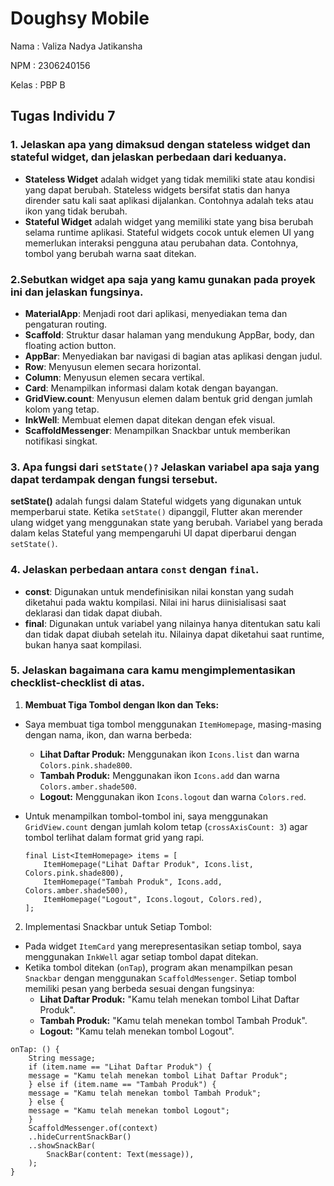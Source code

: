 # Doughsy Mobile

Nama : Valiza Nadya Jatikansha

NPM : 2306240156

Kelas : PBP B

## Tugas Individu 7 <a id="tugas-7"></a>

### 1. Jelaskan apa yang dimaksud dengan stateless widget dan stateful widget, dan jelaskan perbedaan dari keduanya.
- **Stateless Widget** adalah widget yang tidak memiliki state atau kondisi yang dapat berubah. Stateless widgets bersifat statis dan hanya dirender satu kali saat aplikasi dijalankan. Contohnya adalah teks atau ikon yang tidak berubah.
- **Stateful Widget** adalah widget yang memiliki state yang bisa berubah selama runtime aplikasi. Stateful widgets cocok untuk elemen UI yang memerlukan interaksi pengguna atau perubahan data. Contohnya, tombol yang berubah warna saat ditekan.

### 2.Sebutkan widget apa saja yang kamu gunakan pada proyek ini dan jelaskan fungsinya.
- **MaterialApp**: Menjadi root dari aplikasi, menyediakan tema dan pengaturan routing.
- **Scaffold**: Struktur dasar halaman yang mendukung AppBar, body, dan floating action button.
- **AppBar**: Menyediakan bar navigasi di bagian atas aplikasi dengan judul.
- **Row**: Menyusun elemen secara horizontal.
- **Column**: Menyusun elemen secara vertikal.
- **Card**: Menampilkan informasi dalam kotak dengan bayangan.
- **GridView.count**: Menyusun elemen dalam bentuk grid dengan jumlah kolom yang tetap.
- **InkWell**: Membuat elemen dapat ditekan dengan efek visual.
- **ScaffoldMessenger**: Menampilkan Snackbar untuk memberikan notifikasi singkat.

### 3. Apa fungsi dari `setState()?` Jelaskan variabel apa saja yang dapat terdampak dengan fungsi tersebut.
**setState()** adalah fungsi dalam Stateful widgets yang digunakan untuk memperbarui state. Ketika `setState()` dipanggil, Flutter akan merender ulang widget yang menggunakan state yang berubah. Variabel yang berada dalam kelas Stateful yang mempengaruhi UI dapat diperbarui dengan `setState()`.

### 4. Jelaskan perbedaan antara `const` dengan `final`.
- **const**: Digunakan untuk mendefinisikan nilai konstan yang sudah diketahui pada waktu kompilasi. Nilai ini harus diinisialisasi saat deklarasi dan tidak dapat diubah.
- **final**: Digunakan untuk variabel yang nilainya hanya ditentukan satu kali dan tidak dapat diubah setelah itu. Nilainya dapat diketahui saat runtime, bukan hanya saat kompilasi.

### 5. Jelaskan bagaimana cara kamu mengimplementasikan checklist-checklist di atas.

1. **Membuat Tiga Tombol dengan Ikon dan Teks:**

- Saya membuat tiga tombol menggunakan `ItemHomepage`, masing-masing dengan nama, ikon, dan warna berbeda:
    - **Lihat Daftar Produk:** Menggunakan ikon `Icons.list` dan warna `Colors.pink.shade800`.
    - **Tambah Produk:** Menggunakan ikon `Icons.add` dan warna `Colors.amber.shade500`.
    - **Logout:** Menggunakan ikon `Icons.logout` dan warna `Colors.red`.
- Untuk menampilkan tombol-tombol ini, saya menggunakan `GridView.count` dengan jumlah kolom tetap (`crossAxisCount: 3`) agar tombol terlihat dalam format grid yang rapi.

    ```
    final List<ItemHomepage> items = [
        ItemHomepage("Lihat Daftar Produk", Icons.list, Colors.pink.shade800),
        ItemHomepage("Tambah Produk", Icons.add, Colors.amber.shade500),
        ItemHomepage("Logout", Icons.logout, Colors.red),
    ];
    ```

2. Implementasi Snackbar untuk Setiap Tombol:
- Pada widget `ItemCard` yang merepresentasikan setiap tombol, saya menggunakan `InkWell` agar setiap tombol dapat ditekan.
- Ketika tombol ditekan (`onTap`), program akan menampilkan pesan `Snackbar` dengan menggunakan `ScaffoldMessenger`. Setiap tombol memiliki pesan yang berbeda sesuai dengan fungsinya:
    - **Lihat Daftar Produk:** "Kamu telah menekan tombol Lihat Daftar Produk".
    - **Tambah Produk:** "Kamu telah menekan tombol Tambah Produk".
    - **Logout:** "Kamu telah menekan tombol Logout".

```
onTap: () {
    String message;
    if (item.name == "Lihat Daftar Produk") {
    message = "Kamu telah menekan tombol Lihat Daftar Produk";
    } else if (item.name == "Tambah Produk") {
    message = "Kamu telah menekan tombol Tambah Produk";
    } else {
    message = "Kamu telah menekan tombol Logout";
    }
    ScaffoldMessenger.of(context)
    ..hideCurrentSnackBar()
    ..showSnackBar(
        SnackBar(content: Text(message)),
    );
}
```
